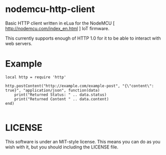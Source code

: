 # nodemcu-http-client
Basic HTTP client written in eLua for the NodeMCU [ http://nodemcu.com/index_en.html ] IoT firmware.

This currently supports enough of HTTP 1.0 for it to be able to interact with web servers.

# Example

```
local http = require 'http'

http.postContent("http://example.com/example-post", "{\"content\": true}", "application/json", function(data) 
    print("Returned Status: " .. data.status)
    print("Returned Content " .. data.content)
end)


```

# LICENSE

This software is under an MIT-style license. This means you can do as you wish with it, but you should including the LICENSE file. 
